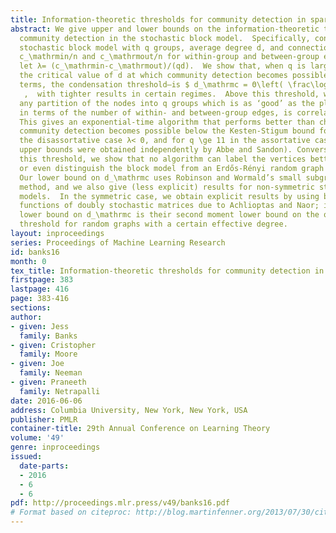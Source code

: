 ```yaml
---
title: Information-theoretic thresholds for community detection in sparse networks
abstract: We give upper and lower bounds on the information-theoretic threshold for
  community detection in the stochastic block model.  Specifically, consider a symmetric
  stochastic block model with q groups, average degree d, and connection probabilities
  c_\mathrmin/n and c_\mathrmout/n for within-group and between-group edges respectively;
  let λ= (c_\mathrmin-c_\mathrmout)/(qd).  We show that, when q is large, and λ= O(1/q),
  the critical value of d at which community detection becomes possible—in physical
  terms, the condensation threshold—is $ d_\mathrmc = Θ\left( \frac\log qq λ^2 \right)
   ,  with tighter results in certain regimes.  Above this threshold, we show that
  any partition of the nodes into q groups which is as ‘good’ as the planted one,
  in terms of the number of within- and between-group edges, is correlated with it.
  This gives an exponential-time algorithm that performs better than chance; specifically,
  community detection becomes possible below the Kesten-Stigum bound for q \ge 5 in
  the disassortative case λ< 0, and for q \ge 11 in the assortative case λ> 0 (similar
  upper bounds were obtained independently by Abbe and Sandon). Conversely, below
  this threshold, we show that no algorithm can label the vertices better than chance,
  or even distinguish the block model from an Erdős-Rényi random graph with high probability.
  Our lower bound on d_\mathrmc uses Robinson and Wormald’s small subgraph conditioning
  method, and we also give (less explicit) results for non-symmetric stochastic block
  models.  In the symmetric case, we obtain explicit results by using bounds on certain
  functions of doubly stochastic matrices due to Achlioptas and Naor; indeed, our
  lower bound on d_\mathrmc is their second moment lower bound on the q$-colorability
  threshold for random graphs with a certain effective degree.
layout: inproceedings
series: Proceedings of Machine Learning Research
id: banks16
month: 0
tex_title: Information-theoretic thresholds for community detection in sparse networks
firstpage: 383
lastpage: 416
page: 383-416
sections: 
author:
- given: Jess
  family: Banks
- given: Cristopher
  family: Moore
- given: Joe
  family: Neeman
- given: Praneeth
  family: Netrapalli
date: 2016-06-06
address: Columbia University, New York, New York, USA
publisher: PMLR
container-title: 29th Annual Conference on Learning Theory
volume: '49'
genre: inproceedings
issued:
  date-parts:
  - 2016
  - 6
  - 6
pdf: http://proceedings.mlr.press/v49/banks16.pdf
# Format based on citeproc: http://blog.martinfenner.org/2013/07/30/citeproc-yaml-for-bibliographies/
---
```

